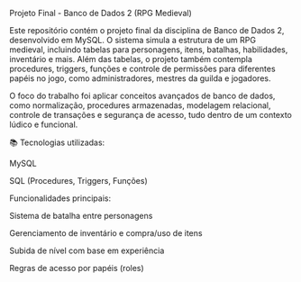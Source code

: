 Projeto Final - Banco de Dados 2 (RPG Medieval)

Este repositório contém o projeto final da disciplina de Banco de Dados 2, desenvolvido em MySQL. O sistema simula a estrutura de um RPG medieval, incluindo tabelas para personagens, itens, batalhas, habilidades, inventário e mais. Além das tabelas, o projeto também contempla procedures, triggers, funções e controle de permissões para diferentes papéis no jogo, como administradores, mestres da guilda e jogadores.

O foco do trabalho foi aplicar conceitos avançados de banco de dados, como normalização, procedures armazenadas, modelagem relacional, controle de transações e segurança de acesso, tudo dentro de um contexto lúdico e funcional.

📚 Tecnologias utilizadas:

MySQL

SQL (Procedures, Triggers, Funções)

Funcionalidades principais:

Sistema de batalha entre personagens

Gerenciamento de inventário e compra/uso de itens

Subida de nível com base em experiência

Regras de acesso por papéis (roles)
